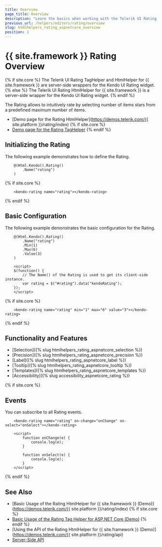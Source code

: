 ```yaml
---
title: Overview
page_title: Overview
description: "Learn the basics when working with the Telerik UI Rating component for {{ site.framework }}."
previous_url: /helpers/editors/rating/overview
slug: htmlhelpers_rating_aspnetcore_overview
position: 1
---
```


# {{ site.framework }} Rating Overview

{% if site.core %}
The Telerik UI Rating TagHelper and HtmlHelper for {{ site.framework }} are server-side wrappers for the Kendo UI Rating widget.
{% else %}
The Telerik UI Rating HtmlHelper for {{ site.framework }} is a server-side wrapper for the Kendo UI Rating widget.
{% endif %}

The Rating allows to intuitively rate by selecting number of items stars from a predefined maximum number of items.

* [Demo page for the Rating HtmlHelper](https://demos.telerik.com/{{ site.platform }}/rating/index)
{% if site.core %}
* [Demo page for the Rating TagHelper](https://demos.telerik.com/aspnet-core/rating/tag-helper)
{% endif %}

## Initializing the Rating

The following example demonstrates how to define the Rating.

```HtmlHelper
    @(Html.Kendo().Rating()
        .Name("rating")
    )
```
{% if site.core %}
```TagHelper
    <kendo-rating name="rating"></kendo-rating>
```
{% endif %}

## Basic Configuration

The following example demonstrates the basic configuration for the Rating.

```HtmlHelper
    @(Html.Kendo().Rating()
        .Name("rating")
        .Min(1)
        .Max(6)
        .Value(3)
    )

    <script>
    $(function() {
        // The Name() of the Rating is used to get its client-side instance.
        var rating = $("#rating").data("kendoRating");
    });
    </script>
```
{% if site.core %}
```TagHelper
    <kendo-rating name="rating" min="1" max="6" value="3"></kendo-rating>
```
{% endif %}

## Functionality and Features

* [Selection]({% slug htmlhelpers_rating_aspnetcore_selection %})
* [Precision]({% slug htmlhelpers_rating_aspnetcore_precision %})
* [Label]({% slug htmlhelpers_rating_aspnetcore_label %})
* [Tooltip]({% slug htmlhelpers_rating_aspnetcore_tooltip %})
* [Templates]({% slug htmlhelpers_rating_aspnetcore_templates %})
* [Accessibility]({% slug accessibility_aspnetcore_rating %})

{% if site.core %}
## Events

You can subscribe to all Rating events.

```TagHelper
    <kendo-rating name="rating" on-change="onChange" on-select="onSelect"></kendo-rating>

    <script>
        function onChange(e) {
            console.log(e);
        }

        function onSelect(e) {
            console.log(e);
        }
    </script>

```
{% endif %}

## See Also

* [Basic Usage of the Rating HtmlHelper for {{ site.framework }} (Demo)](https://demos.telerik.com/{{ site.platform }}/rating/index)
{% if site.core %}
* [Basic Usage of the Rating Tag Helper for ASP.NET Core (Demo)](https://demos.telerik.com/aspnet-core/rating/tag-helper)
{% endif %}
* [Using the API of the Rating HtmlHelper for {{ site.framework }} (Demo)](https://demos.telerik.com/{{ site.platform }}/rating/api)
* [Server-Side API](/api/rating)
